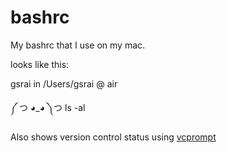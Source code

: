 bashrc
======

My bashrc that I use on my mac.

looks like this:

gsrai in /Users/gsrai @ air

༼ つ ◕_◕ ༽つ ls -al

Also shows version control status using [vcprompt](https://github.com/djl/vcprompt)

